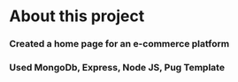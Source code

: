 # About this project

### Created a home page for an e-commerce platform
### Used MongoDb, Express, Node JS, Pug Template
